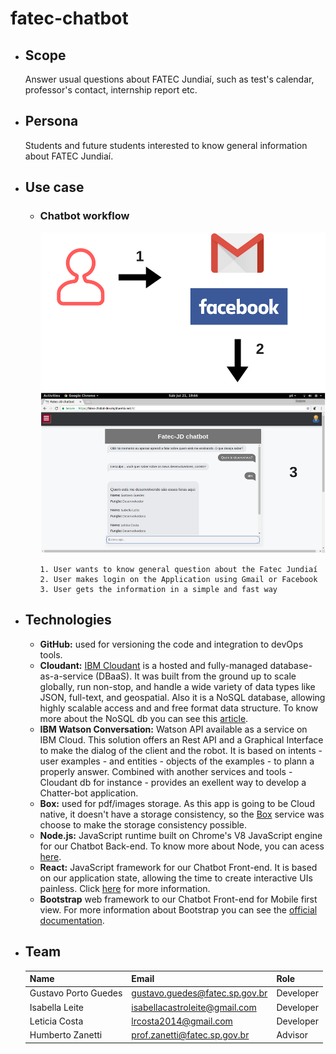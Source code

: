 # fatec-chatbot

- ## Scope
   Answer usual questions about FATEC Jundiaí, such as test's calendar, professor's contact, internship report etc.
   
- ## Persona
  Students and future students interested to know general information about FATEC Jundiaí.
  
- ## Use case
  - ### Chatbot workflow
    ![Chatbot workflow](/resources/img/chatbot-workFlow.png)
    ```
    1. User wants to know general question about the Fatec Jundiaí  
    2. User makes login on the Application using Gmail or Facebook
    3. User gets the information in a simple and fast way
    ```
  
- ## Technologies
  - **GitHub:** used for versioning the code and integration to devOps tools. 
  - **Cloudant:** [IBM Cloudant](https://console.bluemix.net/docs/services/Cloudant/offerings/cloudant.com.html#cloudant-com) is a hosted and fully-managed database-as-a-service (DBaaS). It was built from the ground up to scale globally, run non-stop, and handle a wide variety of data types like JSON, full-text, and geospatial. Also it is a NoSQL database, allowing highly scalable access and and free format data structure. To know more about the NoSQL db you can see this [article](https://www.infoworld.com/article/3240644/nosql/what-is-nosql-nosql-databases-explained.html).
  - **IBM Watson Conversation:** Watson API available as a service on IBM Cloud. This solution offers an Rest API and a Graphical Interface to make the dialog of the client and the robot. It is based on intents - user examples - and entities - objects of the examples - to plann a properly answer. Combined with another services and tools - Cloudant db for instance - provides an exellent way to develop a Chatter-bot application.
  - **Box:** used for pdf/images storage. As this app is going to be Cloud native, it doesn't have a storage consistency, so the [Box](https://www.box.com/home) service was choose to make the storage consistency possible.
  - **Node.js:** JavaScript runtime built on Chrome's V8 JavaScript engine for our Chatbot Back-end. To know more about Node, you can acess [here](https://nodejs.org/en/).
  - **React:** JavaScript framework for our Chatbot Front-end. It is based on our application state, allowing the time to create interactive UIs painless. Click [here](https://reactjs.org/) for more information.
  - **Bootstrap** web framework to our Chatbot Front-end for Mobile first view. For more information about Bootstrap you can see the [official documentation](https://getbootstrap.com/docs/4.1/getting-started/introduction/).
  
- ## Team
   Name                 | Email                              |Role  
   ---------------------|------------------------------------|-----------|
   Gustavo Porto Guedes | gustavo.guedes@fatec.sp.gov.br     | Developer
   Isabella Leite       | isabellacastroleite@gmail.com      | Developer
   Leticia Costa        | lrcosta2014@gmail.com              | Developer
   Humberto Zanetti     | prof.zanetti@fatec.sp.gov.br       | Advisor
  